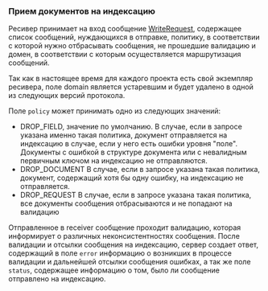 ### Прием документов на индексацию

Ресивер принимает на вход сообщение 
[WriteRequest](https://github.com/YandexClassifieds/schema-registry/blob/02a95ad77120b250e8a39d99e6bf197330990b7c/proto/vertis/vasgen/grpc/receiver.proto#L20),
содержащее список сообщений, нуждающихся в отправке, политику, в соответствии с которой нужно отбрасывать сообщения, 
не прошедшие валидацию и домен, в соответствии с которым осуществляется маршрутизация сообщений. 

Так как в настоящее время для каждого проекта есть свой экземпляр ресивера, поле domain является устаревшим и будет
удалено в одной из следующих версий протокола.

Поле `policy` может принимать одно из следующих значений:

- DROP_FIELD, значение по умолчанию. В случае, если в запросе указана именно такая политика, документ отправляется на 
  индексацию в случае, если у него есть ошибки уровня "поле". Документы с ошибкой в структуре документа или с невалидным 
  первичным ключом на индексацию не отправляются.
- DROP_DOCUMENT В случае, если в запросе указана такая политика, документ, содержащий хотя бы одну ошибку, на 
  индексацию не отправляется.
- DROP_REQUEST В случае, если в запросе указана такая политика, все документы сообщения отбрасываются и не попадают на 
  валидацию
  
Отправленное в receiver сообщение проходит валидацию, которая информирует о различных неконсистентностях сообщения.
После валидации и отсылки сообщения на индексацию, сервер создает ответ, содержащий в поле `error` информацию о 
возникших в процессе валидации и дальнейшей отсылки сообщения ошибках, а так же поле `status`, содержащее информацию 
о том, было ли сообщение отправлено на индексацию.
